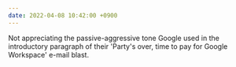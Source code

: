 ```yaml
---
date: 2022-04-08 10:42:00 +0900
---
```


Not appreciating the passive-aggressive tone Google used in the introductory paragraph of their 'Party's over, time to pay for Google Workspace' e-mail blast.
